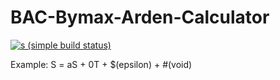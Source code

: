 # BAC-Bymax-Arden-Calculator 
[![s (simple build status)](https://img.shields.io/teamcity/http/teamcity.jetbrains.com/s/bt345.svg)]()

Example: S = aS + 0T + $(epsilon) + #(void)
